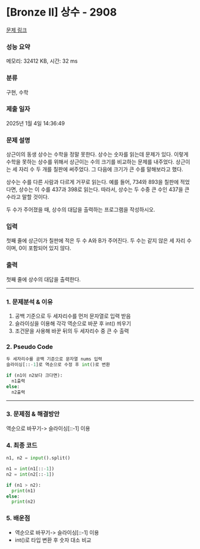 # [Bronze II] 상수 - 2908

[문제 링크](https://www.acmicpc.net/problem/2908)

### 성능 요약

메모리: 32412 KB, 시간: 32 ms

### 분류

구현, 수학

### 제출 일자

2025년 1월 4일 14:36:49

### 문제 설명

<p>상근이의 동생 상수는 수학을 정말 못한다. 상수는 숫자를 읽는데 문제가 있다. 이렇게 수학을 못하는 상수를 위해서 상근이는 수의 크기를 비교하는 문제를 내주었다. 상근이는 세 자리 수 두 개를 칠판에 써주었다. 그 다음에 크기가 큰 수를 말해보라고 했다.</p>

<p>상수는 수를 다른 사람과 다르게 거꾸로 읽는다. 예를 들어, 734와 893을 칠판에 적었다면, 상수는 이 수를 437과 398로 읽는다. 따라서, 상수는 두 수중 큰 수인 437을 큰 수라고 말할 것이다.</p>

<p>두 수가 주어졌을 때, 상수의 대답을 출력하는 프로그램을 작성하시오.</p>

### 입력

 <p>첫째 줄에 상근이가 칠판에 적은 두 수 A와 B가 주어진다. 두 수는 같지 않은 세 자리 수이며, 0이 포함되어 있지 않다.</p>

### 출력

 <p>첫째 줄에 상수의 대답을 출력한다.</p>

---

### 1. 문제분석 & 이유

1. 공백 기준으로 두 세자리수를 먼저 문자열로 입력 받음
2. 슬라이싱을 이용해 각각 역순으로 바꾼 후 int() 씌우기
3. 조건문을 사용해 바꾼 뒤의 두 세자리수 중 큰 수 출력

### 2. Pseudo Code

```python
두 세자리수를 공백 기준으로 문자열 nums 입력
슬라이싱[::-1]로 역순으로 수정 후 int()로 변환

if (n1이 n2보다 크다면):
  n1출력
else:
  n2출력
```

---

### 3. 문제점 & 해결방안

역순으로 바꾸기-> 슬라이싱[::-1] 이용

### 4. 최종 코드

```python
n1, n2 = input().split()

n1 = int(n1[::-1])
n2 = int(n2[::-1])

if (n1 > n2):
  print(n1)
else:
  print(n2)
```

### 5. 배운점

- 역순으로 바꾸기-> 슬라이싱[::-1] 이용
- int()로 타입 변환 후 숫자 대소 비교
